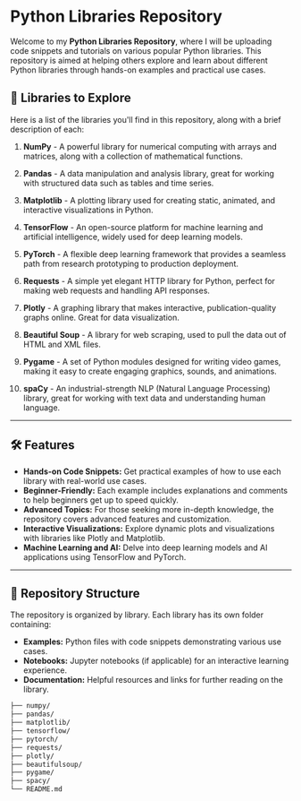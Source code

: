 # Python Libraries Repository

Welcome to my **Python Libraries Repository**, where I will be uploading code snippets and tutorials on various popular Python libraries. This repository is aimed at helping others explore and learn about different Python libraries through hands-on examples and practical use cases.

## 🚀 Libraries to Explore

Here is a list of the libraries you'll find in this repository, along with a brief description of each:

1. **NumPy** - A powerful library for numerical computing with arrays and matrices, along with a collection of mathematical functions.
   
2. **Pandas** - A data manipulation and analysis library, great for working with structured data such as tables and time series.

3. **Matplotlib** - A plotting library used for creating static, animated, and interactive visualizations in Python.

4. **TensorFlow** - An open-source platform for machine learning and artificial intelligence, widely used for deep learning models.

5. **PyTorch** - A flexible deep learning framework that provides a seamless path from research prototyping to production deployment.

6. **Requests** - A simple yet elegant HTTP library for Python, perfect for making web requests and handling API responses.

7. **Plotly** - A graphing library that makes interactive, publication-quality graphs online. Great for data visualization.

8. **Beautiful Soup** - A library for web scraping, used to pull the data out of HTML and XML files.

9. **Pygame** - A set of Python modules designed for writing video games, making it easy to create engaging graphics, sounds, and animations.

10. **spaCy** - An industrial-strength NLP (Natural Language Processing) library, great for working with text data and understanding human language.

---

## 🛠️ Features

- **Hands-on Code Snippets:** Get practical examples of how to use each library with real-world use cases.
- **Beginner-Friendly:** Each example includes explanations and comments to help beginners get up to speed quickly.
- **Advanced Topics:** For those seeking more in-depth knowledge, the repository covers advanced features and customization.
- **Interactive Visualizations:** Explore dynamic plots and visualizations with libraries like Plotly and Matplotlib.
- **Machine Learning and AI:** Delve into deep learning models and AI applications using TensorFlow and PyTorch.

---

## 📂 Repository Structure

The repository is organized by library. Each library has its own folder containing:
- **Examples:** Python files with code snippets demonstrating various use cases.
- **Notebooks:** Jupyter notebooks (if applicable) for an interactive learning experience.
- **Documentation:** Helpful resources and links for further reading on the library.

```bash
├── numpy/
├── pandas/
├── matplotlib/
├── tensorflow/
├── pytorch/
├── requests/
├── plotly/
├── beautifulsoup/
├── pygame/
├── spacy/
└── README.md
